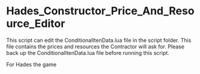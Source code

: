# Hades_Constructor_Price_And_Resource_Editor
This script can edit the ConditionalItenData.lua file in the script folder. This file contains the prices and resources the Contractor will ask for.
Please back up the ConditionalItenData.lua file before running this script.

For Hades the game
